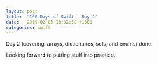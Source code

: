 ```yaml
---
layout: post
title:  "100 Days of Swift - Day 2"
date:   2019-02-03 13:32:58 +1300
categories: swift
---
```

Day 2 (covering: arrays, dictionaries, sets, and enums) done.

Looking forward to putting stuff into practice.
